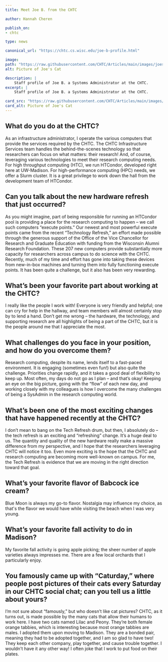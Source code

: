 ```yaml
---
title: Meet Joe B. from the CHTC

author: Hannah Cheren

publish_on:
- chtc

type: news

canonical_url: "https://chtc.cs.wisc.edu/joe-b-profile.html"

image:
path: "https://raw.githubusercontent.com/CHTC/Articles/main/images/joes-cat.jpg"
alt: Picture of Joe's Cat

description: |
    Staff profile of Joe B. a Systems Administrator at the CHTC.
excerpt: |
    Staff profile of Joe B. a Systems Administrator at the CHTC.

card_src: "https://raw.githubusercontent.com/CHTC/Articles/main/images/joes-cat.jpg"
card_alt: Picture of Joe's Cat
---
```




## What do you do at the CHTC?
As an infrastructure administrator, I operate the various computers that provide the services required by the CHTC. The CHTC Infrastructure Services team handles the behind-the-scenes technology so that researchers can focus on what matters: their research! And, of course, leveraging various technologies to meet their research computing needs. For high throughput computing (HTC), we run HTCondor, developed right here at UW-Madison. For high-performance computing (HPC) needs, we offer a Slurm cluster. It is a great privilege to work down the hall from the development team of HTCondor.

## Can you talk about the new hardware refresh that just occurred?
As you might imagine, part of being responsible for running an HTCondor pool is providing a place for the research computing to happen – we call such computers “execute points.” Our newest and most powerful execute points came from the recent “Technology Refresh,” an effort made possible through the generous support of the Office of the Vice Chancellor for Research and Graduate Education with funding from the Wisconsin Alumni Research Foundation. These 207 new computers provide substantially more capacity for researchers across campus to do science with the CHTC. Recently, much of my time and effort has gone into taking these devices from new-in-box machines and turning them into fully functioning execute points. It has been quite a challenge, but it also has been very rewarding.

## What’s been your favorite part about working at the CHTC?
I really like the people I work with! Everyone is very friendly and helpful; one can cry for help in the hallway, and team members will almost certainly stop by to lend a hand. Don’t get me wrong – the hardware, the technology, and supporting research are all highlights of being a part of the CHTC, but it is the people around me that I appreciate the most.

## What challenges do you face in your position, and how do you overcome them?
Research computing, despite its name, lends itself to a fast-paced environment.  It is engaging (sometimes even fun!) but also quite the challenge. Priorities change rapidly, and it takes a good deal of flexibility to keep up. Most often, my days do not go as I plan – and that’s okay! Keeping an eye on the big picture, going with the “flow” of each new day, and working closely with my colleagues is how I overcome the many challenges of being a SysAdmin in the research computing world.

## What’s been one of the most exciting changes that have happened recently at the CHTC?
I don’t mean to bang on the Tech Refresh drum, but then, I absolutely do – the tech refresh is an exciting and “refreshing” change. It’s a huge deal to us. The quantity and quality of the new hardware really make a massive difference from my perspective, and I hope that the researchers leveraging CHTC will notice it too. Even more exciting is the hope that the CHTC and research computing are becoming more well-known on campus. For me, the Tech Refresh is evidence that we are moving in the right direction toward that goal.

## What’s your favorite flavor of Babcock ice cream?
Blue Moon is always my go-to flavor. Nostalgia may influence my choice, as that's the flavor we would have while visiting the beach when I was very young.

## What’s your favorite fall activity to do in Madison?
My favorite fall activity is going apple picking; the sheer number of apple varieties always impresses me. There are a few local orchards that I particularly enjoy.

## You famously came up with “Caturday,” where people post pictures of their cats every Saturday in our CHTC social chat; can you tell us a little about yours?
I’m not sure about “famously,” but who doesn’t like cat pictures? CHTC, as it turns out, is made possible by the many cats that allow their humans to work here. I have two cats named Lilac and Peony. They’re both female orange tabbies, which is interesting because most orange tabbies are males. I adopted them upon moving to Madison. They are a bonded pair, meaning they had to be adopted together, and I am so glad to have two! They keep each other company, play together, and cause trouble together. I wouldn’t have it any other way! I often joke that I work to put food on their plates.
